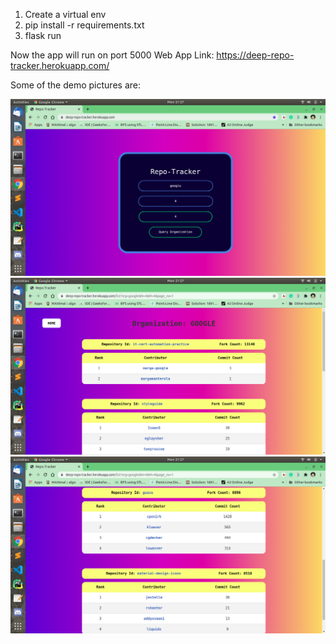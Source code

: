1. Create a virtual env
2. pip install -r requirements.txt
3. flask run

Now the app will run on port 5000
Web App Link: https://deep-repo-tracker.herokuapp.com/

Some of the demo pictures are:

<img src = "Images-RepoTracker/Screenshot%20from%202020-12-21%2021-27-40.png">
<img src = "Images-RepoTracker/Screenshot%20from%202020-12-21%2021-27-46.png">
<img src = "Images-RepoTracker/Screenshot%20from%202020-12-21%2021-27-50.png">
